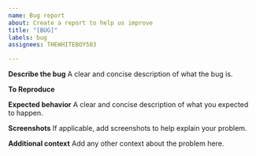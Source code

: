 ```yaml
---
name: Bug report
about: Create a report to help us improve
title: "[BUG]"
labels: bug
assignees: THEWHITEBOY503

---
```


**Describe the bug**
A clear and concise description of what the bug is.

**To Reproduce**


**Expected behavior**
A clear and concise description of what you expected to happen.

**Screenshots**
If applicable, add screenshots to help explain your problem.

**Additional context**
Add any other context about the problem here.
